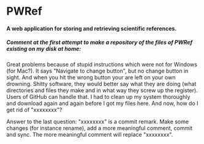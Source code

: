 PWRef
=====

<h4>A web application for storing and retrieving scientific references.</h4>

<h5><em>Comment at the first attempt to make a repository of the files of PWRef 
existing on my disk at home:</em></h5>

Great problems because of stupid instructions which were not for
Windows (for Mac?). It says "Navigate to change button", but no change
button in sight. And when you hit the wrong button your are left on
your own drowning. Shitty software, they would better say what they
are doing (what directories and files they make and in what way they
screw up the register). Users of GitHub can handle that. I had to
clean up my system thoroughly and download again and again before I
got my files here. And now, how do I get rid of "xxxxxxxx"?

Answer to the last question: "xxxxxxxx" is a commit remark. Make some
changes (for instance rename), add a more meaningful comment, commit
and sync. The more meaningful comment will replace "xxxxxxxx".
